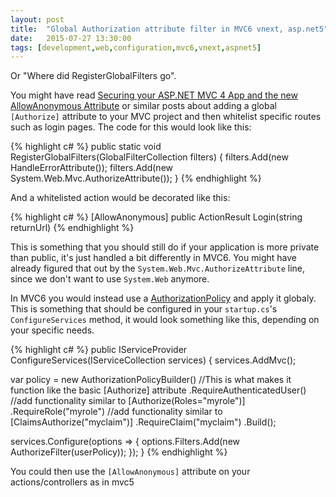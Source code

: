 ```yaml
---
layout: post
title:  "Global Authorization attribute filter in MVC6 vnext, asp.net5"
date:   2015-07-27 13:30:00
tags: [development,web,configuration,mvc6,vnext,aspnet5]
---
```


Or "Where did RegisterGlobalFilters go".

You might have read [Securing your ASP.NET MVC 4 App and the new AllowAnonymous Attribute](http://blogs.msdn.com/b/rickandy/archive/2012/03/23/securing-your-asp-net-mvc-4-app-and-the-new-allowanonymous-attribute.aspx) or similar posts about adding a global `[Authorize]` attribute to your MVC project and then whitelist specific routes such as login pages. The code for this would look like this:

{% highlight c# %}
public static void RegisterGlobalFilters(GlobalFilterCollection filters)
{
  filters.Add(new HandleErrorAttribute());
  filters.Add(new System.Web.Mvc.AuthorizeAttribute());
}
{% endhighlight %}

And a whitelisted action would be decorated like this:

{% highlight c# %}
[AllowAnonymous]
public ActionResult Login(string returnUrl)
{% endhighlight %}

This is something that you should still do if your application is more private than public, it's just handled a bit differently in MVC6. You might have already figured that out by the `System.Web.Mvc.AuthorizeAttribute` line, since we don't want to use `System.Web` anymore.

In MVC6 you would instead use a [AuthorizationPolicy](https://msdn.microsoft.com/en-us/library/ms751416(v=vs.110).aspx) and apply it globaly. This is something that should be configured in your `startup.cs`'s `ConfigureServices` method, it would look something like this, depending on your specific needs.

{% highlight c# %}
public IServiceProvider ConfigureServices(IServiceCollection services)
{
  services.AddMvc();

  var policy = new AuthorizationPolicyBuilder()
    //This is what makes it function like the basic [Authorize] attribute
    .RequireAuthenticatedUser()
    //add functionality similar to [Authorize(Roles="myrole")]
    .RequireRole("myrole")
    //add functionality similar to [ClaimsAuthorize("myclaim")]
    .RequireClaim("myclaim")
    .Build();

  services.Configure<MvcOptions>(options =>
  {
    options.Filters.Add(new AuthorizeFilter(userPolicy));
  });
}
{% endhighlight %}

You could then use the `[AllowAnonymous]` attribute on your actions/controllers as in mvc5